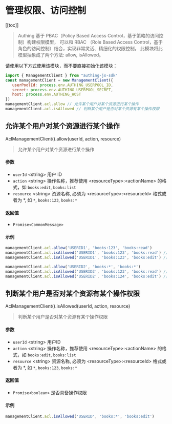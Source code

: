 
# 管理权限、访问控制

[[toc]]

> Authing 基于 PBAC（Policy Based Access Control，基于策略的访问控制）构建权限模型，
可以和 RBAC （Role Based Access Control，基于角色的访问控制）结合，实现非常灵活、精细化的权限控制。
此模块将此模型抽象成了两个方法: allow, isAllowed。



请使用以下方式使用该模块，而不要直接初始化该模块：

```javascript
import { ManagementClient } from "authing-js-sdk"
const managementClient = new ManagementClient({
   userPoolId: process.env.AUTHING_USERPOOL_ID,
   secret: process.env.AUTHING_USERPOOL_SECRET,
   host: process.env.AUTHING_HOST
})
managementClient.acl.allow // 允许某个用户对某个资源进行某个操作
managementClient.acl.isAllowed // 判断某个用户是否对某个资源有某个操作权限
```




## 允许某个用户对某个资源进行某个操作

AclManagementClient().allow(userId, action, resource)

> 允许某个用户对某个资源进行某个操作


#### 参数

- `userId` \<string\> 用户 ID 
- `action` \<string\> 操作名称，推荐使用 \<resourceType\>:\<actionName\> 的格式，如 `books:edit`, `books:list` 
- `resource` \<string\> 资源名称, 必须为 \<resourceType\>:\<resourceId\> 格式或者为 *, 如 `*`, `books:123`, `books:*` 

#### 返回值

-  `Promise<CommonMessage>` 

#### 示例

```javascript
managementClient.acl.allow('USERID1', 'books:123', 'books:read')
managementClient.acl.isAllowed('USERID1', 'books:123', 'books:read') // true
managementClient.acl.isAllowed('USERID1', 'books:123', 'books:edit') // false
```
```javascript
managementClient.acl.allow('USERID2', 'books:*', 'books:*')
managementClient.acl.isAllowed('USERID2', 'books:123', 'books:read') // true
managementClient.acl.isAllowed('USERID2', 'books:124', 'books:edit') // true
```
      

## 判断某个用户是否对某个资源有某个操作权限

AclManagementClient().isAllowed(userId, action, resource)

> 判断某个用户是否对某个资源有某个操作权限


#### 参数

- `userId` \<string\> 用户ID 
- `action` \<string\> 操作名称，推荐使用 \<resourceType\>:\<actionName\> 的格式，如 `books:edit`, `books:list` 
- `resource` \<string\> 资源名称, 必须为 \<resourceType\>:\<resourceId\> 格式或者为 *, 如 `*`, `books:123`, `books:*` 

#### 返回值

-  `Promise<boolean>` 是否具备操作权限

#### 示例

```javascript
managementClient.acl.isAllowed('USERID', 'books:*', 'books:edit')
```
      